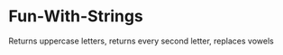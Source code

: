 Fun-With-Strings
================
Returns uppercase letters, returns every second letter, replaces vowels
